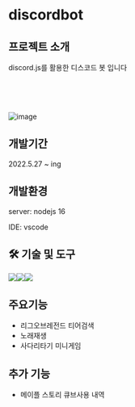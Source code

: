 # discordbot

## 프로젝트 소개

discord.js를 활용한 디스코드 봇 입니다

<br>
<br>
<br>

![image](https://user-images.githubusercontent.com/59019137/213118700-dc3fb1de-fb1c-442d-8165-318463ae1278.png)




## 개발기간
2022.5.27 ~ ing


## 개발환경
server: nodejs 16

IDE: vscode

## 🛠 기술 및 도구
<div style="display:flex">
  <img src="https://img.shields.io/badge/discord-5865F2?style=for-the-badge&logo=discord&logoColor=white"/>
<img src="https://img.shields.io/badge/ffmpeg-007808?style=for-the-badge&logo=ffmpeg&logoColor=white"/>
  <img src="https://img.shields.io/badge/nodedotjs-339933?style=for-the-badge&logo=nodedotjs&logoColor=white"/>
</div>

## 주요기능
- 리그오브레전드 티어검색
- 노래재생
- 사다리타기 미니게임

## 추가 기능
- 메이플 스토리 큐브사용 내역

